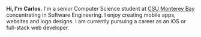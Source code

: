 **Hi, I'm Carlos.** I'm a senior Computer Science student at [CSU Monterey Bay](https://csumb.edu/) concentrating in Software Engineering. I enjoy creating mobile apps, websites and logo designs. I am currently pursuing a career as an iOS or full-stack web developer.